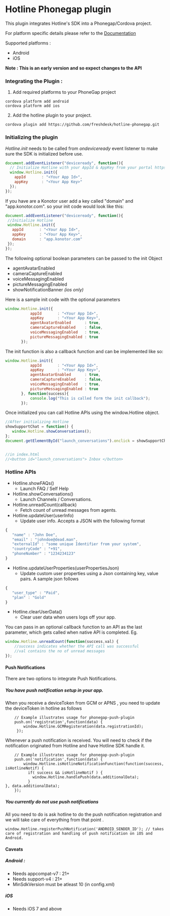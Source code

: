 # Hotline Phonegap plugin

This plugin integrates Hotline's SDK into a Phonegap/Cordova project. 

For platform specific details please refer to the [Documentation](https://hotline.freshdesk.com/support/solutions/9000100231)

Supported platforms :
* Android
* iOS

**Note : This is an early version and so expect changes to the API**

### Integrating the Plugin : 

1. Add required platforms to your PhoneGap project 
```
cordova platform add android
cordova platform add ios
```

2. Add the hotline plugin to your project.
```
cordova plugin add https://github.com/freshdesk/hotline-phonegap.git
```


### Initializing the plugin

_Hotline.init_ needs to be called from _ondeviceready_ event listener to make sure the SDK is initialized before use.

```javascript
document.addEventListener("deviceready", function(){
  // Initialize Hotline with your AppId & AppKey from your portal https://web.hotline.io/settings/apisdk
  window.Hotline.init({
    appId       : "<Your App Id>",
    appKey      : "<Your App Key>"
  });
});
```
 
 If you have are a Konotor user add a key called "domain" and "app.konotor.com". so your init code would look like this:
 ```javascript
document.addEventListener("deviceready", function(){
  //Initialize Hotline
  window.Hotline.init({
    appId       : "<Your App Id>",
    appKey      : "<Your App Key>",
    domain      : "app.konotor.com"
  });
});
 ```
 
 The following optional boolean parameters can be passed to the init Object 
 -  agentAvatarEnabled  
 -  cameraCaptureEnabled 
 -  voiceMessagingEnabled 
 -  pictureMessagingEnabled
 -  showNotificationBanner _(ios only)_
 
 Here is a sample init code with the optional parameters
 
 ```javascript
 window.Hotline.init({
            appId       : "<Your App Id>",
            appKey      : "<Your App Key>",
            agentAvatarEnabled      : true,
            cameraCaptureEnabled    : false,
            voiceMessagingEnabled   : true,
            pictureMessagingEnabled : true
        });
 ```
 The init function is also a callback function and can be implemented like so:
 
 ```javascript
 window.Hotline.init({
            appId       : "<Your App Id>",
            appKey      : "<Your App Key>",
            agentAvatarEnabled      : true,
            cameraCaptureEnabled    : false,
            voiceMessagingEnabled   : true,
            pictureMessagingEnabled : true
        }, function(success){
            console.log("This is called form the init callback");
        });
 ```
 
 Once initialized you can call Hotline APIs using the window.Hotline object. 
 
 ```javascript 
//After initializing Hotline 
showSupportChat = function() { 
    window.Hotline.showConversations();
};
document.getElementById("launch_conversations").onclick = showSupportChat;


//in index.html
//<button id="launch_conversations"> Inbox </button>
 ```

### Hotline APIs
* Hotline.showFAQs()
    - Launch FAQ / Self Help
* Hotline.showConversations()
    - Launch Channels / Conversations. 
* Hotline.unreadCount(callback)
    - Fetch count of unread messages from agents. 
* Hotline.updateUser(userInfo)
    - Update user info. Accepts a JSON with the following format  
```javascript
{ 
   "name" : "John Doe", 
   "email" : "johndoe@dead.man", 
   "externalId" : "some unique Identifier from your system", 
   "countryCode" : "+91", 
   "phoneNumber" : "1234234123"
}
```
* Hotline.updateUserProperties(userPropertiesJson)
    - Update custom user properties using a Json containing key, value pairs. A sample json follows
```javascript
{
   "user_type" : "Paid",
   "plan" : "Gold"
}
```
* Hotline.clearUserData()
    - Clear user data when users logs off your app. 

You can pass in an optional callback function to an API as the last parameter, which gets called when native API is completed. 
Eg. 
```javascript
window.Hotline.unreadCount(function(success,val) {
    //success indicates whether the API call was successful
    //val contains the no of unread messages
});
```

#### Push Notifications 

There are two options to integrate Push Notifications. 

##### You have push notification setup in your app. 

When you receive a deviceToken from GCM or APNS , you need to update the deviceToken in hotline as follows

``` 
    // Example illustrates usage for phonegap-push-plugin
    push.on('registration',function(data) {
        window.Hotline.GCMRegisteration(data.registrationId);
     });
```

Whenever a push notification is received. You will need to check if the notification originated from Hotline and have Hotline SDK handle it. 

```
    // Example illustrates usage for phonegap-push-plugin
    push.on('notification',function(data) {
        window.Hotline.isHotlineNotificationFunction(function(success, isHotlineNotif) {
          if( success && isHotlineNotif ) { 
            window.Hotline.handlePush(data.additionalData);
          }
}, data.additionalData);
    });
```

##### You currently do not use push notifications

All you need to do is ask hotline to do the push notification registration and we will take care of everything from that point . 

```
window.Hotline.registerPushNotification('ANDROID_SENDER_ID'); // takes care of registration and handling of push notification on iOS and Android. 
```

#### Caveats

##### Android : 
* Needs appcompat-v7 : 21+
* Needs support-v4 : 21+
* MinSdkVersion must be atleast 10 (in config.xml)

##### iOS
* Needs iOS 7 and above

